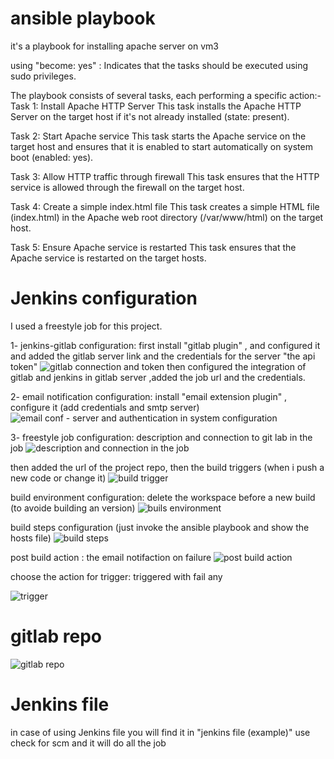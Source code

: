 # ansible playbook
it's a playbook for installing apache server on vm3

using "become: yes" : Indicates that the tasks should be executed using sudo privileges.

The playbook consists of several tasks, each performing a specific action:-
Task 1: Install Apache HTTP Server
This task installs the Apache HTTP Server on the target host if it's not already installed (state: present).

Task 2: Start Apache service
This task starts the Apache service on the target host and ensures that it is enabled to start automatically on system boot (enabled: yes).

Task 3: Allow HTTP traffic through firewall
This task ensures that the HTTP service is allowed through the firewall on the target host.

Task 4: Create a simple index.html file
This task creates a simple HTML file (index.html) in the Apache web root directory (/var/www/html) on the target host.

Task 5: Ensure Apache service is restarted
This task ensures that the Apache service is restarted on the target hosts.


# Jenkins configuration
I used a freestyle job for this project.

1- jenkins-gitlab configuration: first install "gitlab plugin" , and configured it and added the gitlab server link and the credentials for the server "the api token"
![gitlab connection and token](https://github.com/mahmoud649/mahmoud-ahmed-abdelsalam/assets/91491069/c8556cbc-0569-4fc5-a9c8-290ece606500)
then configured the integration of gitlab and jenkins in gitlab server ,added the job url and the credentials.


2- email notification configuration: install "email extension plugin" , configure it (add credentials and smtp server)
![email conf - server and authentication in system configuration ](https://github.com/mahmoud649/mahmoud-ahmed-abdelsalam/assets/91491069/8c82a3e7-8f4d-4a25-be09-fbcc9bd750c8)


3- freestyle job configuration: description and connection to git lab in the job
![description and connection in the job](https://github.com/mahmoud649/mahmoud-ahmed-abdelsalam/assets/91491069/ff21804c-acbc-4f22-a5c1-b3e61d41cb34) 

then added the url of the project repo, then the build triggers (when i push a new code or change it)
![build trigger ](https://github.com/mahmoud649/mahmoud-ahmed-abdelsalam/assets/91491069/fec842b5-06a2-4b77-9020-8163210e3d7e)

build environment configuration: delete the workspace before a new build (to avoide building an version)
![buils environment ](https://github.com/mahmoud649/mahmoud-ahmed-abdelsalam/assets/91491069/ebd09daf-5a4b-455d-b3cb-b779932fde04)

build steps configuration (just invoke the ansible playbook and show the hosts file)
![build steps](https://github.com/mahmoud649/mahmoud-ahmed-abdelsalam/assets/91491069/b363a678-fd8c-4399-bbc1-9d5db6eaa316)

post build action : the email notifaction on failure
![post build action](https://github.com/mahmoud649/mahmoud-ahmed-abdelsalam/assets/91491069/fbeddf24-c1ca-4d67-99f8-1c419c6ad015)


choose the action for trigger: triggered with fail any 

![trigger ](https://github.com/mahmoud649/mahmoud-ahmed-abdelsalam/assets/91491069/fb882c4e-1d50-4544-980c-c5d9a221f89c)



# gitlab repo 
![gitlab repo](https://github.com/mahmoud649/mahmoud-ahmed-abdelsalam/assets/91491069/28aeedff-5089-41cc-b1cc-9dd812cffd00)


# Jenkins file
in case of using Jenkins file you will find it in "jenkins file (example)" 
use check for scm and it will do all the job



